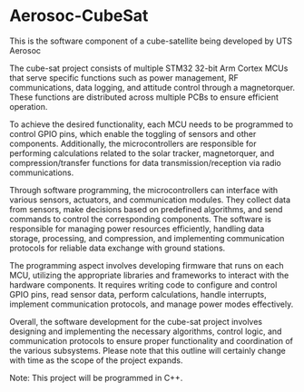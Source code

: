 # Aerosoc-CubeSat
This is the software component of a cube-satellite being developed by UTS Aerosoc

The cube-sat project consists of multiple STM32 32-bit Arm Cortex MCUs
that serve specific functions such as power management, RF communications,
data logging, and attitude control through a magnetorquer. These functions
are distributed across multiple PCBs to ensure efficient operation.

To achieve the desired functionality, each MCU needs to be programmed to
control GPIO pins, which enable the toggling of sensors and other
components. Additionally, the microcontrollers are responsible for
performing calculations related to the solar tracker, magnetorquer, and
compression/transfer functions for data transmission/reception via radio
communications.

Through software programming, the microcontrollers can interface with
various sensors, actuators, and communication modules. They collect data
from sensors, make decisions based on predefined algorithms, and send
commands to control the corresponding components. The software is
responsible for managing power resources efficiently, handling data
storage, processing, and compression, and implementing communication
protocols for reliable data exchange with ground stations.

The programming aspect involves developing firmware that runs on each
MCU, utilizing the appropriate libraries and frameworks to interact with
the hardware components. It requires writing code to configure and control
GPIO pins, read sensor data, perform calculations, handle interrupts,
implement communication protocols, and manage power modes effectively.

Overall, the software development for the cube-sat project involves
designing and implementing the necessary algorithms, control logic, and
communication protocols to ensure proper functionality and coordination
of the various subsystems. Please note that this outline will certainly
change with time as the scope of the project expands.

Note: This project will be programmed in C++.
